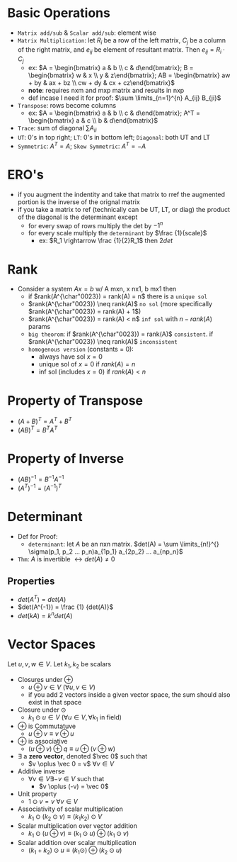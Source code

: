 # Basic Operations
- `Matrix add/sub` & `Scalar add/sub`: element wise
- `Matrix Multiplication`: let $R_i$ be a row of the left matrix, $C_j$ be a column of the right matrix, and $e_{ij}$ be element of resultant matrix. Then $e_{ij} = R_i \cdot C_j$
    - ex: $A = \begin{bmatrix} a & b \\ c & d\end{bmatrix}; B = \begin{bmatrix} w & x \\ y & z\end{bmatrix}; AB = \begin{bmatrix} aw + by & ax + bz \\ cw + dy & cx + cz\end{bmatrix}$
    - **note**: requires nxm and mxp matrix and results in nxp
    - def incase I need it for proof: $\sum \limits_{n=1}^{n} A_{ij} B_{ji}$
- `Transpose`: rows become columns
    - ex: $A = \begin{bmatrix} a & b \\ c & d\end{bmatrix}; A^T = \begin{bmatrix} a & c \\ b & d\end{bmatrix}$
- `Trace`: sum of diagonal $\sum A_{ii}$
- `UT`: 0's in top right; `LT`: 0's in bottom left; `Diagonal`: both UT and LT
- `Symmetric`: $A^T = A$; `Skew Symmetric`: $A^T = - A$

# ERO's
- if you augment the indentity and take that matrix to rref the augmented portion is the inverse of the orignal matrix
- if you take a matrix to ref (technically can be UT, LT, or diag) the product of the diagonal is the determinant except
    - for every swap of rows multiply the det by $-1^n$
    - for every scale multiply the `determinant` by $\frac {1}{scale}$
        - ex: $R_1 \rightarrow \frac {1}{2}R_1$ then $2det$

# Rank
- Consider a system $Ax = b$ w/ A mxn, x nx1, b mx1 then
    - if $rank(A^{\char"0023}) = rank(A) = n$ there is a `unique sol`
    - $rank(A^{\char"0023}) \neq rank(A)$ `no sol` (more specifically $rank(A^{\char"0023}) = rank(A) + 1$)
    - $rank(A^{\char"0023}) = rank(A) < n$ `inf sol` with $n - rank(A)$ params
    - `big theorom`: if $rank(A^{\char"0023}) = rank(A)$ `consistent`. if $rank(A^{\char"0023}) \neq rank(A)$ `inconsistent`
    - `homogenous version` (constants = 0):
        - always have sol $x = 0$
        - unique sol of $x = 0$ if $rank(A) = n$
        - inf sol (includes $x = 0$) if $rank(A) < n$

# Property of Transpose
- $(A + B)^T = A^T + B^T$
- $(AB)^T = B^T A^T$

# Property of Inverse
- $(AB)^{-1} = B^{-1} A^{-1}$
- $(A^T)^{-1} = (A^{-1})^T$

# Determinant
- Def for Proof:
    - `determinant`: let $A$ be an nxn matrix. $det(A) = \sum \limits_{n!}^{} \sigma(p_1, p_2 ... p_n)a_{1p_1} a_{2p_2} ... a_{np_n}$
- `Thm`: $A$ is invertible $\leftrightarrow det(A) \neq 0$

## Properties
- $det(A^T) = det(A)$
- $det(A^{-1}) = \frac {1} {det(A)}$
- $det(kA) = k^n det(A)$

# Vector Spaces
Let $u, v, w \in V$. Let $k_1, k_2$ be scalars
- Closures under $\oplus$
    - $u \oplus v \in V$ ($\forall u, v \in V$)
    - if you add 2 vectors inside a given vector space, the sum should also exist in that space
- Closure under $\odot$
    - $k_1 \odot u \in V$ ($\forall u \in V, \forall k_1$ in field)
- $\oplus$ is Commutatuve
    - $u \oplus v \equiv v \oplus u$
- $\oplus$ is associative
    - $(u \oplus v) \oplus q \equiv u \oplus (v \oplus w)$
- $\exists$ a **zero vector**, denoted $\vec 0$ such that
    - $v \oplus \vec 0 = v$ $\forall v \in V$
- Additive inverse
    - $\forall v \in V \exists -v \in V$ such that
        - $v \oplus (-v) = \vec 0$
- Unit property
    - $1 \odot v = v$ $\forall v \in V$
- Associativity of scalar multiplication
    - $k_1 \odot (k_2 \odot v) \equiv (k_1 k_2) \odot V$
- Scalar multiplication over vector addition
    - $k_1 \odot (u \oplus v) \equiv (k_1 \odot u) \oplus (k_1 \odot v)$
- Scalar addition over scalar multiplication
    - $(k_1 + k_2) \odot u \equiv (k_1 \odot) \oplus (k_2 \odot u)$